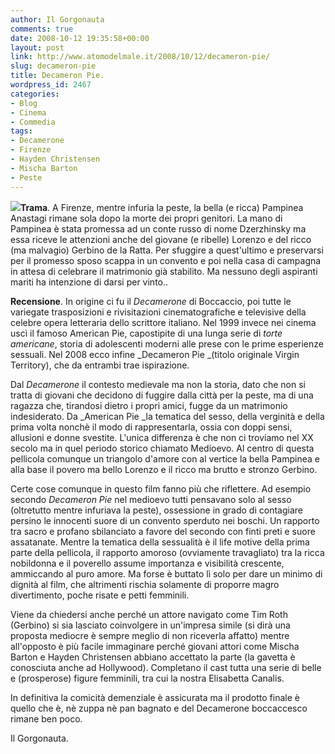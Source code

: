 ```yaml
---
author: Il Gorgonauta
comments: true
date: 2008-10-12 19:35:58+00:00
layout: post
link: http://www.atomodelmale.it/2008/10/12/decameron-pie/
slug: decameron-pie
title: Decameron Pie.
wordpress_id: 2467
categories:
- Blog
- Cinema
- Commedia
tags:
- Decamerone
- Firenze
- Hayden Christensen
- Mischa Barton
- Peste
---
```


![](http://www.atomodelmale.it/wp-content/uploads/2008/10/virgin_territory_ver3-201x300.jpg)**Trama**. A Firenze, mentre infuria la peste, la bella (e ricca) Pampinea Anastagi rimane sola dopo la morte dei propri genitori. La mano di Pampinea è stata promessa ad un conte russo di nome Dzerzhinsky ma essa riceve le attenzioni anche del giovane (e ribelle) Lorenzo e del ricco (ma malvagio) Gerbino de la Ratta. Per sfuggire a quest'ultimo e preservarsi per il promesso sposo scappa in un convento e poi nella casa di campagna in attesa di celebrare il matrimonio già stabilito. Ma nessuno degli aspiranti mariti ha intenzione di darsi per vinto..

**Recensione**. In origine ci fu il _Decamerone_ di Boccaccio, poi tutte le variegate trasposizioni e rivisitazioni cinematografiche e televisive della celebre opera letteraria dello scrittore italiano. Nel 1999 invece nei cinema uscì il famoso American Pie, capostipite di una lunga serie di _torte americane_, storia di adolescenti moderni alle prese con le prime esperienze sessuali. Nel 2008 ecco infine _Decameron Pie _(titolo originale Virgin Territory), che da entrambi trae ispirazione.

Dal _Decamerone_ il contesto medievale ma non la storia, dato che non si tratta di giovani che decidono di fuggire dalla città per la peste, ma di una ragazza che, tirandosi dietro i propri amici, fugge da un matrimonio indesiderato. Da _American Pie _la tematica del sesso, della verginità e della prima volta nonchè il modo di rappresentarla, ossia con doppi sensi, allusioni e donne svestite. L'unica differenza è che non ci troviamo nel XX secolo ma in quel periodo storico chiamato Medioevo. Al centro di questa pellicola comunque un triangolo d'amore con al vertice la bella Pampinea e alla base il povero ma bello Lorenzo e il ricco ma brutto e stronzo Gerbino.

<!-- more -->


Certe cose comunque in questo film fanno più che riflettere. Ad esempio secondo _Decameron Pie_ nel medioevo tutti pensavano solo al sesso (oltretutto mentre infuriava la peste), ossessione in grado di contagiare persino le innocenti suore di un convento sperduto nei boschi. Un rapporto tra sacro e profano sbilanciato a favore del secondo con finti preti e suore assatanate. Mentre la tematica della sessualità è il life motive della prima parte della pellicola, il rapporto amoroso (ovviamente travagliato) tra la ricca nobildonna e il poverello assume importanza e visibilità crescente, ammiccando al puro amore. Ma forse è buttato lì solo per dare un minimo di dignità al film, che altrimenti rischia solamente di proporre magro divertimento, poche risate e petti femminili.

Viene da chiedersi anche perché un attore navigato come Tim Roth (Gerbino) si sia lasciato coinvolgere in un'impresa simile (si dirà una proposta mediocre è sempre meglio di non riceverla affatto) mentre all'opposto è più facile immaginare perché giovani attori come Mischa Barton e Hayden Christensen abbiano accettato la parte (la gavetta è conosciuta anche ad Hollywood). Completano il cast tutta una serie di belle e (prosperose) figure femminili, tra cui la nostra Elisabetta Canalis.

In definitiva la comicità demenziale è assicurata ma il prodotto finale è quello che è, nè zuppa nè pan bagnato e del Decamerone boccaccesco rimane ben poco.

Il Gorgonauta.
